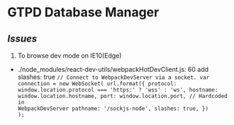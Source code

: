 # GTPD Database Manager

## *Issues*
1. To browse dev mode on IE10(Edge)
- ./node_modules/react-dev-utils/webpackHotDevClient.js: 60 add slashes: true
<code>// Connect to WebpackDevServer via a socket.
var connection = new WebSocket(
  url.format({
    protocol: window.location.protocol === 'https:' ? 'wss' : 'ws',
    hostname: window.location.hostname,
    port: window.location.port,
    // Hardcoded in WebpackDevServer
    pathname: '/sockjs-node',
    slashes: true,
  })
);<code>